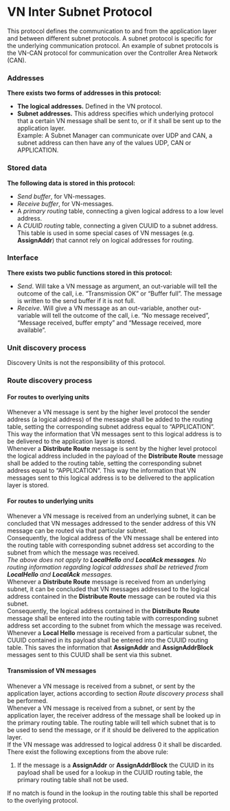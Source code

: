 VN Inter Subnet Protocol
==========================

This protocol defines the communication to and from the application layer and between different subnet protocols.
A subnet protocol is specific for the underlying communication protocol. An example of subnet protocols is the VN-CAN protocol for communication over the Controller Area Network (CAN).

### Addresses
**There exists two forms of addresses in this protocol:**
  * **The logical addresses.**  Defined in the VN protocol.
  * **Subnet addresses.** This address specifies which underlying protocol that a certain VN message shall be sent to, or if it shall be sent up to the application layer. <br/>
Example: A Subnet Manager can communicate over UDP and CAN, a subnet address can then have any of the values  UDP, CAN or APPLICATION.

### Stored data
**The following data is stored in this protocol:**
  * *Send buffer*, for VN-messages.
  * *Receive buffer*, for VN-messages.
  * A *primary routing* table, connecting a given logical address to a low level
    address.
  * A *CUUID routing* table, connecting a given CUUID to a subnet address. This
    table is used in some special cases of VN messages (e.g. **AssignAddr**)
    that cannot rely on logical addresses for routing.


### Interface
**There exists two public functions stored in this protocol:**
  * *Send*. Will take a VN message as argument, an out-variable will tell the
    outcome of the call, i.e. “Transmission OK” or “Buffer full”. The message
    is written to the send buffer if it is not full.
  * *Receive*. Will give a VN message as an out-variable, another out-variable
    will tell the outcome of the call, i.e. “No message received”, “Message
    received, buffer empty” and “Message received, more available”.

### Unit discovery process

Discovery Units is not the responsibility of this protocol.

### Route discovery process

#### For routes to overlying units
Whenever a VN message is sent by the higher level protocol the sender address (a logical address) of the message shall be added to the routing table, setting the corresponding subnet address equal to “APPLICATION”. This way the information that VN messages sent to this logical address is to be delivered to the application layer is stored. <br/>
Whenever a **Distribute Route** message is sent by the higher level protocol the logical address included in the payload of the **Distribute Route** message shall be added to the routing table, setting the corresponding subnet address equal to “APPLICATION”. This way the information that VN messages sent to this logical address is to be delivered to the application layer is stored.

#### For routes to underlying units
Whenever a VN message is received from an underlying subnet, it can be concluded that VN messages addressed to the sender address of this VN message can be routed via that particular subnet.  <br/>
Consequently, the logical address of the VN message shall be entered into the routing table with corresponding subnet address set according to the subnet from which the message was received. <br/>
*The above does not apply to **LocalHello** and **LocalAck messages**. No routing information regarding logical addresses shall be retrieved from **LocalHello** and **LocalAck** messages.* <br/>
Whenever a **Distribute Route** message is received from an underlying subnet, it can be concluded that VN messages addressed to the logical address contained in the **Distribute Route** message can be routed via this subnet. <br/>
Consequently, the logical address contained in the **Distribute Route** message shall be entered into the routing table with corresponding subnet address set according to the subnet from which the message was received. <br/>
Whenever a **Local Hello** message is received from a particular subnet, the CUUID contained in its payload shall be entered into the CUUID routing table. This saves the information that **AssignAddr** and **AssignAddrBlock** messages sent to this CUUID shall be sent via this subnet.

#### Transmission of VN messages
Whenever a VN message is received from a subnet, or sent by the application layer, actions according to section *Route discovery process* shall be performed. <br/>
Whenever a VN message is received from a subnet, or sent by the application layer, the receiver address of the message shall be looked up in the primary routing table. The routing table will tell which subnet that is to be used to send the message, or if it should be delivered to the application layer.  <br/>
If the VN message was addressed to logical address 0 it shall be discarded.  <br/>
There exist the following exceptions from the above rule:
1. If the message is a **AssignAddr** or **AssignAddrBlock** the CUUID in its payload shall be used for a lookup in the CUUID routing table, the primary routing table shall not be used.

If no match is found in the lookup in the routing table this shall be reported to the overlying protocol.

